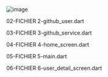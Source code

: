 
![image](https://github.com/user-attachments/assets/b94148e7-a468-4307-b81a-6f28057dcafe)


02-FICHIER 2-github_user.dart

03-FICHIER 3-github_service.dart

04-FICHIER 4-home_screen.dart

05-FICHIER 5-main.dart

06-FICHIER 6-user_detail_screen.dart
